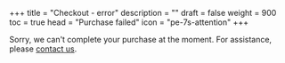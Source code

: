 +++
title = "Checkout - error"
description = ""
draft = false
weight = 900
toc = true 
head = "Purchase failed"
icon = "pe-7s-attention"
+++

Sorry, we can't complete your purchase at the moment. For assistance, please [contact us](/contact/support).
